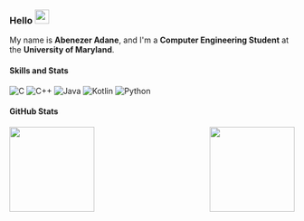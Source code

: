 ### Hello <img style="pointer-events: none" src="https://media.giphy.com/media/hvRJCLFzcasrR4ia7z/giphy.gif" width="25px">

My name is **Abenezer Adane**, and I'm a **Computer Engineering Student** at the **University of Maryland**.

#### Skills and Stats
![C](https://img.shields.io/badge/c-%2300599C.svg?style=for-the-badge&logo=c)
![C++](https://img.shields.io/badge/c++-%2300599C.svg?style=for-the-badge&logo=c%2B%2B)
![Java](https://img.shields.io/badge/Java-orange?style=flat-square&logo=java)
![Kotlin]( https://img.shields.io/badge/Kotlin-black?style=flat-square&logo=kotlin)
![Python](https://img.shields.io/badge/-Python-black?style=flat-square&logo=Python)

#### GitHub Stats
<p align="center">
<img height="150em" src="https://github-readme-stats.vercel.app/api?username=PB020&count_private=true&show_icons=true&theme=dark" align = "left"/>
<img height="150em" src="https://github-readme-stats.vercel.app/api/top-langs?username=PB020&show_icons=true&locale=en&layout=compact&theme=dark" align = "right"/>
</p>
